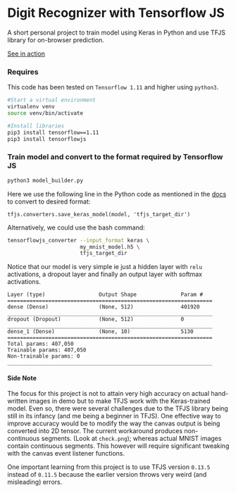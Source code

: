 # Digit Recognizer with Tensorflow JS
A short personal project to train model using Keras in Python and use TFJS library for on-browser prediction.

[See in action](https://piyush-kgp.github.io/Digit-Recognition-with-TFJS/)


### Requires
This code has been tested on `Tensorflow 1.11` and higher using `python3`.

```bash
#Start a virtual environment
virtualenv venv
source venv/bin/activate

#Install libraries
pip3 install tensorflow==1.11
pip3 install tensorflowjs
```

### Train model and convert to the format required by Tensorflow JS
```bash
python3 model_builder.py
````


Here we use the following line in the Python code as mentioned in the [docs](https://js.tensorflow.org/tutorials/import-keras.html) to convert to desired format:
```
tfjs.converters.save_keras_model(model, 'tfjs_target_dir')
```
Alternatively, we could use the bash command:
```bash
tensorflowjs_converter --input_format keras \
                       my_mnist_model.h5 \
                       tfjs_target_dir
```
Notice that our model is very simple ie just a hidden layer with `relu` activations, a dropout layer and finally an output layer with softmax activations.
```
Layer (type)                 Output Shape              Param #   
=================================================================
dense (Dense)                (None, 512)               401920    
_________________________________________________________________
dropout (Dropout)            (None, 512)               0         
_________________________________________________________________
dense_1 (Dense)              (None, 10)                5130      
=================================================================
Total params: 407,050
Trainable params: 407,050
Non-trainable params: 0
_________________________________________________________________
```

#### Side Note
The focus for this project is not to attain very high accuracy on actual hand-written images in demo but to make TFJS work with the Keras-trained model. Even so, there were several challenges due to the TFJS library being still in its infancy (and me being a beginner in TFJS).
One effective way to improve accuracy would be to modify the way the canvas output is being converted into 2D tensor. The current workaround produces non-continuous segments. (Look at `check.png`); whereas actual MNIST images contain continuous segments. This however will require significant tweaking with the canvas event listener functions.

One important learning from this project is to use TFJS version `0.13.5` instead of `0.11.5` because the earlier version throws very weird (and misleading) errors.


<!-- Most notably, the TFJS version `0.11.5` throws `Uncaught (in promise) Error: Sequential.fromConfig called without an array of configs` error for the javascript line `tf.loadModel(MODEL_PATH)`; which seems like some issue with the files at `MODEL_PATH` but is actually just a TFJS bug; which simply vanishes if you just upgrade to TFJS being imported to `0.13.5`. -->
